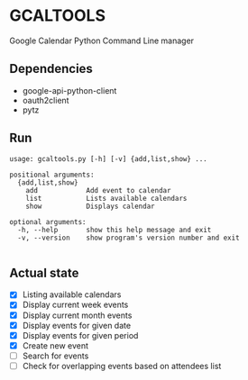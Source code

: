 # GCALTOOLS
Google Calendar Python Command Line manager

## Dependencies
* google-api-python-client
* oauth2client
* pytz

## Run
```
usage: gcaltools.py [-h] [-v] {add,list,show} ...

positional arguments:
  {add,list,show}
    add            Add event to calendar 
    list           Lists available calendars
    show           Displays calendar

optional arguments:
  -h, --help       show this help message and exit
  -v, --version    show program's version number and exit


````

## Actual state
- [x] Listing available calendars
- [x] Display current week events
- [x] Display current month events
- [x] Display events for given date
- [x] Display events for given period
- [x] Create new event
- [ ] Search for events
- [ ] Check for overlapping events based on attendees list